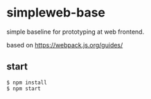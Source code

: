 # simpleweb-base

simple baseline for prototyping at web frontend.

based on https://webpack.js.org/guides/

## start

```
$ npm install
$ npm start
```
